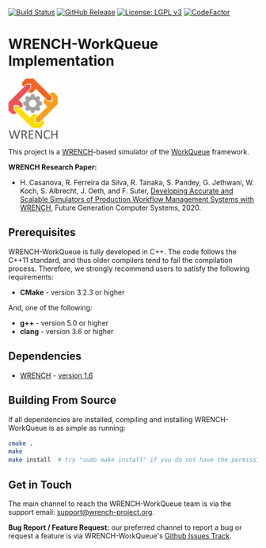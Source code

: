 [![Build Status][travis-badge]][travis-link]
[![GitHub Release][release-badge]][release-link]
[![License: LGPL v3][license-badge]](LICENSE)
[![CodeFactor][codefactor-badge]][codefactor-link]

# WRENCH-WorkQueue Implementation

<img src="https://raw.githubusercontent.com/wrench-project/wrench/master/doc/images/logo-vertical.png" width="100" />

This project is a [WRENCH](http://wrench-project.org)-based simulator 
of the [WorkQueue](https://ccl.cse.nd.edu/software/workqueue/) framework.

**WRENCH Research Paper:**
- H. Casanova, R. Ferreira da Silva, R. Tanaka, S. Pandey, G. Jethwani, W. Koch, S.
  Albrecht, J. Oeth, and F. Suter, [Developing Accurate and Scalable Simulators of
  Production Workflow Management Systems with 
  WRENCH](https://rafaelsilva.com/files/publications/casanova2020fgcs.pdf), 
  Future Generation Computer Systems, 2020. 

## Prerequisites

WRENCH-WorkQueue is fully developed in C++. The code follows the C++11 standard, 
and thus older compilers tend to fail the compilation process. Therefore, we strongly 
recommend users to satisfy the following requirements:

- **CMake** - version 3.2.3 or higher
  
And, one of the following:
- **g++** - version 5.0 or higher
- **clang** - version 3.6 or higher


## Dependencies

- [WRENCH](http://wrench-project.org/) - [version 1.6](https://github.com/wrench-project/wrench)


## Building From Source

If all dependencies are installed, compiling and installing WRENCH-WorkQueue is as simple as running:

```bash
cmake .
make
make install  # try "sudo make install" if you do not have the permission to write
```


## Get in Touch

The main channel to reach the WRENCH-WorkQueue team is via the support email: 
[support@wrench-project.org](mailto:support@wrench-project.org).

**Bug Report / Feature Request:** our preferred channel to report a bug or request 
a feature is via WRENCH-WorkQueue's 
[Github Issues Track](https://github.com/wrench-project/workqueue/issues).


[travis-badge]:          https://travis-ci.org/wrench-project/workqueue.svg?branch=master
[travis-link]:           https://travis-ci.org/wrench-project/workqueue
[license-badge]:         https://img.shields.io/badge/License-LGPL%20v3-blue.svg
[release-badge]:         https://img.shields.io/github/release/wrench-project/workqueue/all.svg
[release-link]:          https://github.com/wrench-project/workqueue/releases
[codefactor-badge]:      https://www.codefactor.io/repository/github/wrench-project/workqueue/badge
[codefactor-link]:       https://www.codefactor.io/repository/github/wrench-project/workqueue

